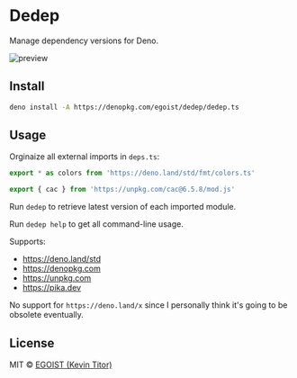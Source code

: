 # Dedep

Manage dependency versions for Deno.

![preview](https://user-images.githubusercontent.com/8784712/82181325-e3e43180-9914-11ea-9274-772696935c61.png)

## Install

```bash
deno install -A https://denopkg.com/egoist/dedep/dedep.ts
```

## Usage

Orginaize all external imports in `deps.ts`:

```ts
export * as colors from 'https://deno.land/std/fmt/colors.ts'

export { cac } from 'https://unpkg.com/cac@6.5.8/mod.js'
```

Run `dedep` to retrieve latest version of each imported module.

Run `dedep help` to get all command-line usage.

Supports:

- https://deno.land/std
- https://denopkg.com
- https://unpkg.com
- https://pika.dev

No support for `https://deno.land/x` since I personally think it's going to be obsolete eventually. 

## License

MIT &copy; [EGOIST (Kevin Titor)](https://github.com/sponsors/egoist)
